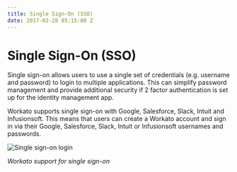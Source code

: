 ```yaml
---
title: Single Sign-On (SSO)
date: 2017-02-28 05:15:00 Z
---
```


# Single Sign-On (SSO)
Single sign-on allows users to use a single set of credentials (e.g. username and password) to login to multiple applications. This can simplify password management and provide additional security if 2 factor authentication is set up for the identity management app.

Workato supports single sign-on with Google, Salesforce, Slack, Intuit and Infusionsoft. This means that users can create a Workato account and sign in via their Google, Salesforce, Slack, Intuit or Infusionsoft usernames and passwords.

![Single sign-on login](/_uploads/_user_accounts_and_teams/sso-login.png)

*Workato support for single sign-on*